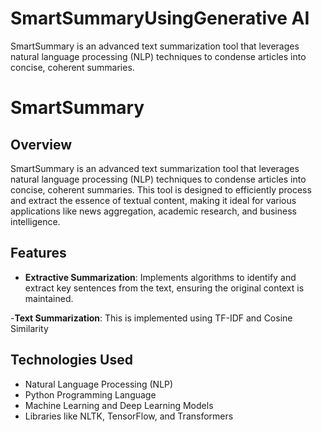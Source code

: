 # SmartSummaryUsingGenerative AI
SmartSummary is an advanced text summarization tool that leverages natural language processing (NLP) techniques to condense articles into concise, coherent summaries.
# SmartSummary

## Overview
SmartSummary is an advanced text summarization tool that leverages natural language processing (NLP) techniques to condense articles into concise, coherent summaries. This tool is designed to efficiently process and extract the essence of textual content, making it ideal for various applications like news aggregation, academic research, and business intelligence.

## Features
- **Extractive Summarization**: Implements algorithms to identify and extract key sentences from the text, ensuring the original context is maintained.
  
-**Text Summarization**: This is implemented using TF-IDF and Cosine Similarity

## Technologies Used
- Natural Language Processing (NLP)
- Python Programming Language
- Machine Learning and Deep Learning Models
- Libraries like NLTK, TensorFlow, and Transformers
